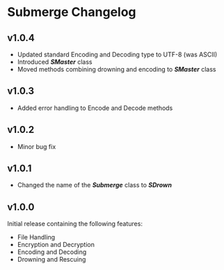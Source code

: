 # Submerge Changelog

## v1.0.4
- Updated standard Encoding and Decoding type to UTF-8 (was ASCII)
- Introduced ***SMaster*** class
- Moved methods combining drowning and encoding to ***SMaster*** class

## v1.0.3
- Added error handling to Encode and Decode methods

## v1.0.2
- Minor bug fix

## v1.0.1
- Changed the name of the ***Submerge*** class to ***SDrown***

## v1.0.0
Initial release containing the following features:
- File Handling
- Encryption and Decryption
- Encoding and Decoding
- Drowning and Rescuing